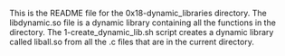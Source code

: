 This is the README file for the 0x18-dynamic_libraries directory.
The libdynamic.so file is a dynamic library containing all the functions in the directory.
The 1-create_dynamic_lib.sh script creates a dynamic library called liball.so from all the .c files that are in the current directory.
